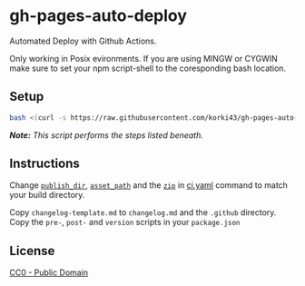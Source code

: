 # gh-pages-auto-deploy

Automated Deploy with Github Actions.

Only working in Posix evironments. If you are using MINGW or CYGWIN make sure to set your npm script-shell to the coresponding bash location.

## Setup

```sh
bash <(curl -s https://raw.githubusercontent.com/korki43/gh-pages-auto-deploy/main/setup.sh)
```

_**Note:** This script performs the steps listed beneath._

## Instructions

Change [`publish_dir`](./.github/workflows/ci.yaml#L29), [`asset_path`](./.github/workflows/ci.yaml#L60) and the [`zip`](./.github/workflows/ci.yaml#L51) in [ci.yaml](./.github/workflows/ci.yaml) command to match your build directory.

Copy `changelog-template.md` to `changelog.md` and the `.github` directory.
Copy the `pre-`, `post-` and `version` scripts in your `package.json`

## License

[CC0 - Public Domain](https://creativecommons.org/publicdomain/zero/1.0/)
